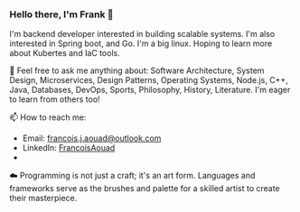### Hello there, I'm Frank 👋

I'm backend developer interested in building scalable systems. I'm also interested in Spring boot, and Go. I'm a big linux. Hoping to learn more about Kubertes and IaC tools.

💬 Feel free to ask me anything about: Software Architecture, System Design, Microservices, Design Patterns, Operating Systems, Node.js, C++, Java, Databases, DevOps, Sports, Philosophy, History, Literature. I'm eager to learn from others too!

📫 How to reach me:

* Email: francois.j.aouad@outlook.com
* LinkedIn: [FrancoisAouad](linkedin.com/in/francoisaouad)
* 
☁️ Programming is not just a craft; it's an art form. Languages and frameworks serve as the brushes and palette for a skilled artist to create their masterpiece.
